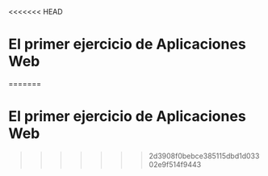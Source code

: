 <<<<<<< HEAD
# El primer ejercicio de Aplicaciones Web
=======
# El primer ejercicio de Aplicaciones Web

>>>>>>> 2d3908f0bebce385115dbd1d03302e9f514f9443